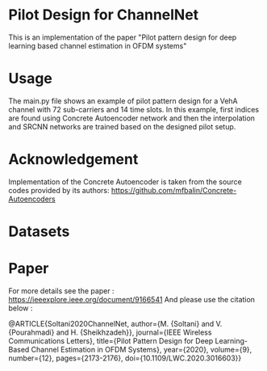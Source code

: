 # Pilot Design for ChannelNet 

This is an implementation of the paper "Pilot pattern design for deep learning based channel estimation in OFDM systems"

# Usage 

The main.py file shows an example of pilot pattern design for a VehA channel with 72 sub-carriers and 14 time slots. 
In this example, first indices are found using Concrete Autoencoder network and then the interpolation and SRCNN networks are trained based on the designed pilot setup. 

# Acknowledgement 
Implementation of the Concrete Autoencoder is taken from the source codes provided by its authors: https://github.com/mfbalin/Concrete-Autoencoders

# Datasets 


# Paper 
For more details see the paper : https://ieeexplore.ieee.org/document/9166541
And please use the citation below : 

@ARTICLE{Soltani2020ChannelNet,
  author={M. {Soltani} and V. {Pourahmadi} and H. {Sheikhzadeh}},
  journal={IEEE Wireless Communications Letters}, 
  title={Pilot Pattern Design for Deep Learning-Based Channel Estimation in OFDM Systems}, 
  year={2020},
  volume={9},
  number={12},
  pages={2173-2176},
  doi={10.1109/LWC.2020.3016603}}




